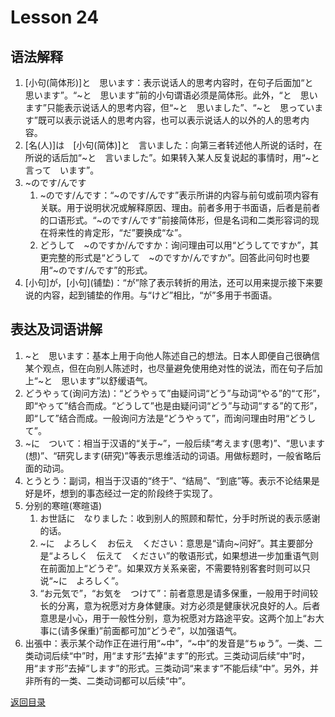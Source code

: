 # Lesson 24

## 语法解释

1. [小句(简体形)]と　思います：表示说话人的思考内容时，在句子后面加“と　思います”。“~と　思います”前的小句谓语必须是简体形。此外，“と　思います”只能表示说话人的思考内容，但“~と　思いました”、“~と　思っています”既可以表示说话人的思考内容，也可以表示说话人的以外的人的思考内容。
2. [名(人)]は　[小句(简体)]と　言いました：向第三者转述他人所说的话时，在所说的话后加“~と　言いました”。如果转入某人反复说起的事情时，用“~と　言って　います”。
3. ~のです/んです
	1. ~のです/んです：“~のです/んです”表示所讲的内容与前句或前项内容有关联。用于说明状况或解释原因、理由。前者多用于书面语，后者是前者的口语形式。“~のです/んです”前接简体形，但是名词和二类形容词的现在将来性的肯定形，“だ”要换成“な”。
	2. どうして　~のですか/んですか：询问理由可以用“どうしてですか”，其更完整的形式是“どうして　~のですか/んですか”。回答此问句时也要用“~のです/んです”的形式。
4. \[小句]が，\[小句](铺垫)：“が”除了表示转折的用法，还可以用来提示接下来要说的内容，起到铺垫的作用。与“けど”相比，“が”多用于书面语。

## 表达及词语讲解

1. ~と　思います：基本上用于向他人陈述自己的想法。日本人即便自己很确信某个观点，但在向别人陈述时，也尽量避免使用绝对性的说法，而在句子后加上“~と　思います”以舒缓语气。
2. どうやぅて(询问方法)：“どうやぅて”由疑问词“どう”与动词“やる”的“て形”，即“やぅて”结合而成。“どうして”也是由疑问词“どう”与动词“する”的て形”，即“して”结合而成。一般询问方法是“どうやぅて”，而询问理由时用“どうして”。
3. ~に　ついて：相当于汉语的“关于~”，一般后续“考えます(思考)”、“思います(想)”、“研究します(研究)”等表示思维活动的词语。用做标题时，一般省略后面的动词。
4. とうとう：副词，相当于汉语的“终于”、“结局”、“到底”等。表示不论结果是好是坏，想到的事态经过一定的阶段终于实现了。
5. 分别的寒暄(寒暄语)
	1. お世話に　なりました：收到别人的照顾和帮忙，分手时所说的表示感谢的话。
	2. ~に　よろしく　お伝え　ください：意思是“请向~问好”。其主要部分是“よろしく　伝えて　ください”的敬语形式，如果想进一步加重语气则在前面加上“どうぞ”。如果双方关系亲密，不需要特别客套时则可以只说“~に　よろしく”。
	3. “お元気で”，“お気を　つけて”：前者意思是请多保重，一般用于时间较长的分离，意为祝愿对方身体健康。对方必须是健康状况良好的人。后者意思是小心，用于一般性分别，意为祝愿对方路途平安。这两个加上“お大事に(请多保重)”前面都可加“どうぞ”，以加强语气。
6. 出張中：表示某个动作正在进行用“~中”，“~中”的发音是“ちゅう”。一类、二类动词后续“中”时，用“ます形”去掉“ます”的形式。三类动词后续“中”时，用“ます形”去掉“します”的形式。三类动词“来ます”不能后续“中”。另外，并非所有的一类、二类动词都可以后续“中”。

[返回目录](../..)
